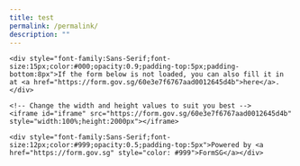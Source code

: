 ```yaml
---
title: test
permalink: /permalink/
description: ""
---
```

    <div style="font-family:Sans-Serif;font-size:15px;color:#000;opacity:0.9;padding-top:5px;padding-bottom:8px">If the form below is not loaded, you can also fill it in at <a href="https://form.gov.sg/60e3e7f6767aad0012645d4b">here</a>.</div>
    
    <!-- Change the width and height values to suit you best -->
    <iframe id="iframe" src="https://form.gov.sg/60e3e7f6767aad0012645d4b" style="width:100%;height:2000px"></iframe>
    
    <div style="font-family:Sans-Serif;font-size:12px;color:#999;opacity:0.5;padding-top:5px">Powered by <a href="https://form.gov.sg" style="color: #999">FormSG</a></div>